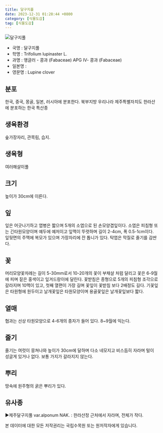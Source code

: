 ```yaml
---
title: 달구지풀
date: 2023-12-31 01:28:44 +0800
category: [식물도감]
tag: [식물도감]
---
```




![달구지풀](/fileUpload/plants/basic/Leguminosae/Trifolium/22232/1_th2.JPG)
- 국명 : 달구지풀
- 학명 : Trifolium lupinaster L.
- 과명 : 앵글러 - 콩과 (Fabaceae) APG Ⅳ- 콩과 (Fabaceae)
- 일본명 : 
- 영문명 : Lupine clover


## 분포
한국, 중국, 몽골, 일본, 러시아에 분포한다.북부지방우리나라 제주특별자치도 한라산에 분포하는 한국 특산종 
## 생육환경
숲가장자리, 관목림, 습지.
## 생육형
여러해살이풀 
## 크기
높이가 30cm에 이른다.
## 잎
잎은 어긋나기하고 엽병은 짧으며 5개의 소엽으로 된 손모양겹잎이다. 소엽은 피침형 또는 긴타원모양이며 예두에 예저이고 잎맥이 뚜렷하며 길이 2-4cm, 폭 0.5-1cm이다. 잎뒷면의 주맥에 복모가 있으며 가장자리에 잔 톱니가 있다. 탁엽은 막질로 줄기를 감싼다.
## 꽃
머리모양꽃차례는 길이 5-30mm로서 10-20개의 꽃이 부채살 처럼 달리고 꽃은 6-9월에 피며 짙은 홍색이고 잎겨드랑이에 달린다. 꽃받침은 종형으로 5개의 피침형 조각으로 갈라지며 10맥이 있고, 첫째 열편이 가장 길며 꽃잎이 꽃받침 보다 2배정도 길다. 기꽃잎은 타원형에 원두이고 날개꽃잎은 타원모양이며 용골꽃잎은 날개꽃잎보다 짧다.
## 열매
협과는 선상 타원모양으로 4-6개의 종자가 들어 있다. 8~9월에 익는다. 
## 줄기
줄기는 여럿이 뭉쳐나와 높이가 30cm에 달하며 다소 네모지고 비스듬히 자라며 털이 성글게 있거나 없다. 보통 가지가 갈라지지 않는다.
## 뿌리
땅속에 원주형의 굵은 뿌리가 있다.
## 유사종
▶제주달구지풀 var.alponum NAK. : 한라산정 근처에서 자라며, 전체가 작다.






본 데이터에 대한 모든 저작권리는 국립수목원 또는 원저작자에게 있습니다.
